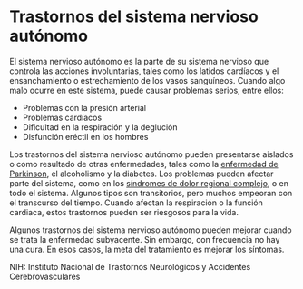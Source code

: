 Trastornos del sistema nervioso autónomo
========================================


El sistema nervioso autónomo es la parte de su sistema nervioso que controla las acciones involuntarias, tales como los latidos cardíacos y el ensanchamiento o estrechamiento de los vasos sanguíneos. Cuando algo malo ocurre en este sistema, puede causar problemas serios, entre ellos:


* Problemas con la presión arterial
* Problemas cardíacos
* Dificultad en la respiración y la deglución
* Disfunción eréctil en los hombres


Los trastornos del sistema nervioso autónomo pueden presentarse aislados o como resultado de otras enfermedades, tales como la [enfermedad de Parkinson](https://medlineplus.gov/spanish/parkinsonsdisease.html), el alcoholismo y la diabetes. Los problemas pueden afectar parte del sistema, como en los [síndromes de dolor regional complejo](https://medlineplus.gov/spanish/complexregionalpainsyndrome.html), o en todo el sistema. Algunos tipos son transitorios, pero muchos empeoran con el transcurso del tiempo. Cuando afectan la respiración o la función cardiaca, estos trastornos pueden ser riesgosos para la vida.


Algunos trastornos del sistema nervioso autónomo pueden mejorar cuando se trata la enfermedad subyacente. Sin embargo, con frecuencia no hay una cura. En esos casos, la meta del tratamiento es mejorar los síntomas.


NIH: Instituto Nacional de Trastornos Neurológicos y Accidentes Cerebrovasculares


